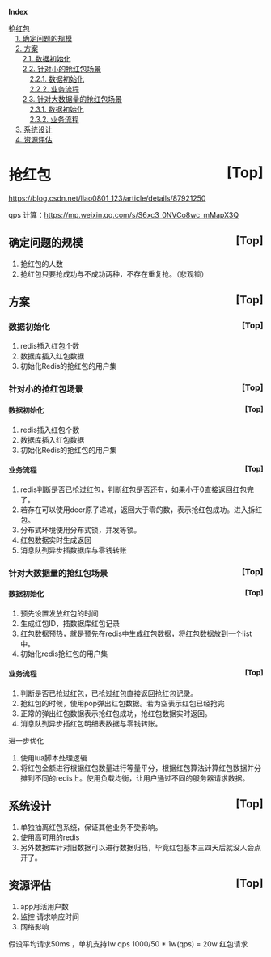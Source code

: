 <a name="index">**Index**</a>

<a href="#0">抢红包</a>  
&emsp;<a href="#1">1. 确定问题的规模</a>  
&emsp;<a href="#2">2. 方案</a>  
&emsp;&emsp;<a href="#3">2.1. 数据初始化</a>  
&emsp;&emsp;<a href="#4">2.2. 针对小的抢红包场景</a>  
&emsp;&emsp;&emsp;<a href="#5">2.2.1. 数据初始化</a>  
&emsp;&emsp;&emsp;<a href="#6">2.2.2. 业务流程</a>  
&emsp;&emsp;<a href="#7">2.3. 针对大数据量的抢红包场景</a>  
&emsp;&emsp;&emsp;<a href="#8">2.3.1. 数据初始化</a>  
&emsp;&emsp;&emsp;<a href="#9">2.3.2. 业务流程</a>  
&emsp;<a href="#10">3. 系统设计</a>  
&emsp;<a href="#11">4. 资源评估</a>  
# <a name="0">抢红包</a><a style="float:right;text-decoration:none;" href="#index">[Top]</a>

https://blog.csdn.net/liao0801_123/article/details/87921250

qps 计算：https://mp.weixin.qq.com/s/S6xc3_0NVCo8wc_mMapX3Q

## <a name="1">确定问题的规模</a><a style="float:right;text-decoration:none;" href="#index">[Top]</a>
1. 抢红包的人数
2. 抢红包只要抢成功与不成功两种，不存在重复抢。（悲观锁）


## <a name="2">方案</a><a style="float:right;text-decoration:none;" href="#index">[Top]</a>

### <a name="3">数据初始化</a><a style="float:right;text-decoration:none;" href="#index">[Top]</a>
1. redis插入红包个数
2. 数据库插入红包数据
3. 初始化Redis的抢红包的用户集

### <a name="4">针对小的抢红包场景</a><a style="float:right;text-decoration:none;" href="#index">[Top]</a>

#### <a name="5">数据初始化</a><a style="float:right;text-decoration:none;" href="#index">[Top]</a>
1. redis插入红包个数
2. 数据库插入红包数据
3. 初始化Redis的抢红包的用户集

#### <a name="6">业务流程</a><a style="float:right;text-decoration:none;" href="#index">[Top]</a>
1. redis判断是否已抢过红包，判断红包是否还有，如果小于0直接返回红包完了。
2. 若存在可以使用decr原子递减，返回大于零的数，表示抢红包成功。进入拆红包。
3. 分布式环境使用分布式锁，并发等锁。
4. 红包数据实时生成返回
5. 消息队列异步插数据库与零钱转账

### <a name="7">针对大数据量的抢红包场景</a><a style="float:right;text-decoration:none;" href="#index">[Top]</a>
#### <a name="8">数据初始化</a><a style="float:right;text-decoration:none;" href="#index">[Top]</a>
1. 预先设置发放红包的时间
2. 生成红包ID，插数据库红包记录
3. 红包数据预热，就是预先在redis中生成红包数据，将红包数据放到一个list中。
4. 初始化redis抢红包的用户集

#### <a name="9">业务流程</a><a style="float:right;text-decoration:none;" href="#index">[Top]</a>
1. 判断是否已抢过红包，已抢过红包直接返回抢红包记录。
2. 抢红包的时候，使用pop弹出红包数据。若为空表示红包已经抢完
3. 正常的弹出红包数据表示抢红包成功，抢红包数据实时返回。
4. 消息队列异步插红包明细表数据与零钱转账。


进一步优化
1. 使用lua脚本处理逻辑
2. 将红包金额进行根据红包数量进行等量平分，根据红包算法计算红包数据并分摊到不同的redis上。使用负载均衡，让用户通过不同的服务器请求数据。   


## <a name="10">系统设计</a><a style="float:right;text-decoration:none;" href="#index">[Top]</a>
1. 单独抽离红包系统，保证其他业务不受影响。
2. 使用高可用的redis
3. 另外数据库针对旧数据可以进行数据归档，毕竟红包基本三四天后就没人会点开了。

## <a name="11">资源评估</a><a style="float:right;text-decoration:none;" href="#index">[Top]</a>
1. app月活用户数
2. 监控 请求响应时间
3.  网络影响

假设平均请求50ms ，单机支持1w qps
1000/50 * 1w(qps) = 20w 红包请求

